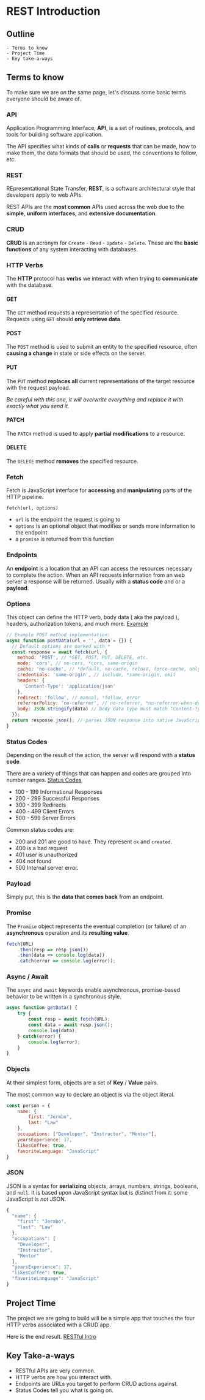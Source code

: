 # REST Introduction

## Outline

	- Terms to know
	- Project Time
	- Key take-a-ways

## Terms to know

To make sure we are on the same page, let's discuss some basic terms everyone should be aware of.

### API

Application Programming Interface, **API**, is a set of routines, protocols, and tools for building software application. 

The API specifies what kinds of **calls** or **requests** that can be made, how to make them, the data formats that should be used, the conventions to follow, etc.

### REST

REpresentational State Transfer, **REST**, is a software architectural style that developers apply to web APIs. 

REST APIs are the **most common** APIs used across the web due to the **simple**, **uniform interfaces**, and **extensive documentation**.

### CRUD

**CRUD** is an acronym for `Create` - `Read` - `Update` - `Delete`. These are the **basic functions** of any system interacting with databases.

### HTTP Verbs

The **HTTP** protocol has **verbs** we interact with when trying to **communicate** with the database. 

#### GET

The `GET` method requests a representation of the specified resource. Requests using `GET` should **only retrieve data**.

#### POST

The `POST` method is used to submit an entity to the specified resource, often **causing a change** in state or side effects on the server.

#### PUT
The `PUT` method **replaces all** current representations of the target resource with the request payload. 

*Be careful with this one, it will overwrite everything and replace it with exactly what you send it.*

#### PATCH

The `PATCH` method is used to apply **partial modifications** to a resource.

#### DELETE

The `DELETE` method **removes** the specified resource.

### Fetch

Fetch is JavaScript interface for **accessing** and **manipulating** parts of the HTTP pipeline.

`fetch(url, options)` 

- `url` is the endpoint the request is going to
- `options` is an optional object that modifies or sends more information to the endpoint
- a `promise` is returned from this function

### Endpoints

An **endpoint** is a location that an API can access the resources necessary to complete the action. When an API requests information from an web server a response will be returned. Usually with a **status code** and or a **payload**.

### Options

This object can define the HTTP verb, body data ( aka the payload ), headers, authorization tokens, and much more.  [Example](https://developer.mozilla.org/en-US/docs/Web/API/Fetch_API/Using_Fetch#supplying_request_options)

```JavaScript
// Example POST method implementation:
async function postData(url = '', data = {}) {
  // Default options are marked with *
  const response = await fetch(url, {
    method: 'POST', // *GET, POST, PUT, DELETE, etc.
    mode: 'cors', // no-cors, *cors, same-origin
    cache: 'no-cache', // *default, no-cache, reload, force-cache, only-if-cached
    credentials: 'same-origin', // include, *same-origin, omit
    headers: {
      'Content-Type': 'application/json'
    },
    redirect: 'follow', // manual, *follow, error
    referrerPolicy: 'no-referrer', // no-referrer, *no-referrer-when-downgrade, origin, origin-when-cross-origin, same-origin, strict-origin, strict-origin-when-cross-origin, unsafe-url
    body: JSON.stringify(data) // body data type must match "Content-Type" header
  });
  return response.json(); // parses JSON response into native JavaScript objects
}
```

### Status Codes

Depending on the result of the action, the server will respond with a **status code**.

There are a variety of things that can happen and codes are grouped into number ranges. [Status Codes](https://developer.mozilla.org/en-US/docs/Web/HTTP/Status)
- 100 - 199 Informational Responses
- 200 - 299 Successful Responses
- 300 - 399 Redirects
- 400 - 499 Client Errors
- 500 - 599 Server Errors

Common status codes are:
- 200 and 201 are good to have. They represent `ok` and `created`.
- 400 is a bad request
- 401 user is unauthorized
- 404 not found
- 500 Internal server error. 

### Payload

Simply put, this is the **data that comes back** from an endpoint. 

### Promise

The `Promise` object represents the eventual completion (or failure) of an **asynchronous** operation and its **resulting value**.

```JavaScript
fetch(URL)
	.then(resp => resp.json())
	.then(data => console.log(data))
	.catch(error => console.log(error));
```

### Async / Await

The `async` and `await` keywords enable asynchronous, promise-based behavior to be written in a synchronous style.

```JavaScript
async function getData() {
	try {
		const resp = await fetch(URL);
		const data = await resp.json();
		console.log(data);
	} catch(error) {
		console.log(error);
	}
}
```

### Objects

At their simplest form, objects are a set of **Key** / **Value** pairs. 

The most common way to declare an object is via the object literal. 

```JavaScript
const person = {
	name: {
		first: "Jermbo",
		last: "Law"
	},
	occupations: ["Developer", "Instructor", "Mentor"],
	yearsExperience: 17,
	likesCoffee: true,
	favoriteLanguage: "JavaScript"
}
```

### JSON

JSON is a syntax for **serializing** objects, arrays, numbers, strings, booleans, and `null`. It is based upon JavaScript syntax but is distinct from it: some JavaScript is _not_ JSON.

```JavaScript
{
  "name": {
    "first": "Jermbo",
    "last": "Law"
  },
  "occupations": [
    "Developer",
    "Instructor",
    "Mentor"
  ],
  "yearsExperience": 17,
  "likesCoffee": true,
  "favoriteLanguage": "JavaScript"
}
```

## Project Time

The project we are going to build will be a simple app that touches the four HTTP verbs associated with a CRUD app. 

Here is the end result. [RESTful Intro](https://codepen.io/jermbo/pen/zYZWNjb)

## Key Take-a-ways

- RESTful APIs are very common.
- HTTP verbs are how you interact with.
- Endpoints are URLs you target to perform CRUD actions against.
- Status Codes tell you what is going on.